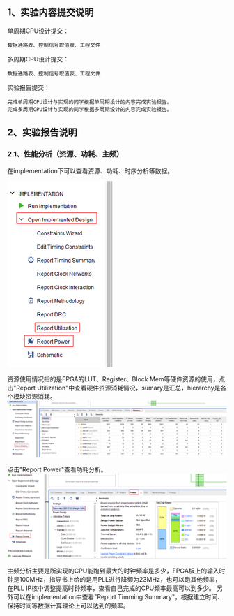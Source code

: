 ## 1、实验内容提交说明
单周期CPU设计提交：
```angular2
数据通路表、控制信号取值表、工程文件 
```
 

多周期CPU设计提交：
```angular2
数据通路表、控制信号取值表、工程文件
```


实验报告提交：
```angular2
完成单周期CPU设计与实现的同学根据单周期设计的内容完成实验报告。
完成多周期CPU设计与实现的同学根据多周期设计的内容完成实验报告。
```


## 2、实验报告说明

### 2.1、性能分析（资源、功耗、主频）

在implementation下可以查看资源、功耗、时序分析等数据。

![reg_intro](./asset/img/implementation.png)<br/>  

资源使用情况指的是FPGA的LUT、Register、Block Mem等硬件资源的使用，点击"Report Utilization"中查看硬件资源消耗情况，sumary是汇总，hierarchy是各个模块资源消耗。
![reg_intro](./asset/img/utilization.png)<br/>   

点击"Report Power"查看功耗分析。
![reg_intro](./asset/img/power.png)

主频分析主要是所实现的CPU能跑到最大的时钟频率是多少，FPGA板上的输入时钟是100MHz，指导书上给的是用PLL进行降频为23MHz，也可以跑其他频率，
在PLL IP核中调整提高时钟频率，查看自己完成的CPU频率最高可以到多少。 另外可以在implementation中查看"Report Timming Summary"，根据建立时间、保持时间等数据计算理论上可以达到的频率。


